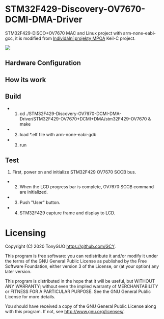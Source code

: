 # STM32F429-Discovery-OV7670-DCMI-DMA-Driver

STM32F429-DISCO+OV7670 MAC and Linux project with arm-none-eabi-gcc, it is modified from [Individální projekty MPOA](http://www.urel.feec.vutbr.cz/MPOA/2014/cam-ov7670) Keil-C project.

![](https://github.com/GCY/STM32F429-Discovery-OV7670-DCMI-DMA-Driver/blob/master/res/demo.gif) 

## Hardware Configuration

## How its work


## Build

 - 1. cd ./STM32F429-Discovery-OV7670-DCMI-DMA-Driver/STM32F429-OV7670+DCMI+DMA/stm32F429-OV7670 & make
 - 2. load *.elf file with arm-none-eabi-gdb
 - 3. run

## Test

  1. First, power on and initialize STM32F429 OV7670 SCCB bus.
 - 2. When the LCD progress bar is complete, OV7670 SCCB command are initialized.
 - 3. Push "User" button.
 - 4. STM32F429 capture frame and display to LCD.

Licensing
=======
Copyright (C) 2020  TonyGUO <https://github.com/GCY>.

This program is free software: you can redistribute it and/or modify
it under the terms of the GNU General Public License as published by
the Free Software Foundation, either version 3 of the License, or
(at your option) any later version.

This program is distributed in the hope that it will be useful,
but WITHOUT ANY WARRANTY; without even the implied warranty of
MERCHANTABILITY or FITNESS FOR A PARTICULAR PURPOSE.  See the
GNU General Public License for more details.

You should have received a copy of the GNU General Public License
along with this program.  If not, see <http://www.gnu.org/licenses/>.
